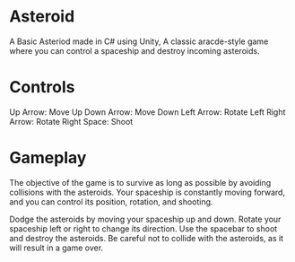 # Asteroid
A Basic Asteriod made in C# using Unity, A classic aracde-style game where you can control a spaceship and destroy incoming asteroids.

# Controls
Up Arrow: Move Up
Down Arrow: Move Down
Left Arrow: Rotate Left
Right Arrow: Rotate Right
Space: Shoot

# Gameplay 
The objective of the game is to survive as long as possible by avoiding collisions with the asteroids. Your spaceship is constantly moving forward, and you can control its position, rotation, and shooting.

Dodge the asteroids by moving your spaceship up and down.
Rotate your spaceship left or right to change its direction.
Use the spacebar to shoot and destroy the asteroids.
Be careful not to collide with the asteroids, as it will result in a game over.
